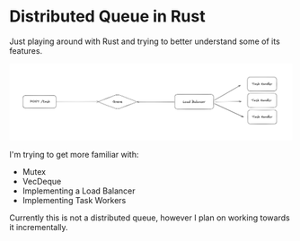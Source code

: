 # Distributed Queue in Rust

Just playing around with Rust and trying to better understand some of its features.

![Flow Chart of a Simple Distributed Queue](/assets/readme.png)

I'm trying to get more familiar with:

- Mutex
- VecDeque
- Implementing a Load Balancer
- Implementing Task Workers

Currently this is not a distributed queue, however I plan on working towards it incrementally.
